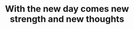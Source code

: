 ---
title: "With the new day comes new strength and new thoughts"
type: quote
attribution: "Eleanor Roosevelt"
related:
  - Eleanor_Roosevelt_portrait_1933.jpg
  - Eleanor Roosevelt - Wikipedia
  - RISE STRONG
tags:
  - Eleanor Roosevelt
  - A new day
  - Failure
  - Quote
  - Survive
---